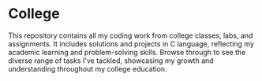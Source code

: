 # College
This repository contains all my coding work from college classes, labs, and assignments. It includes solutions and projects in C language, reflecting my academic learning and problem-solving skills. Browse through to see the diverse range of tasks I've tackled, showcasing my growth and understanding throughout my college education.
